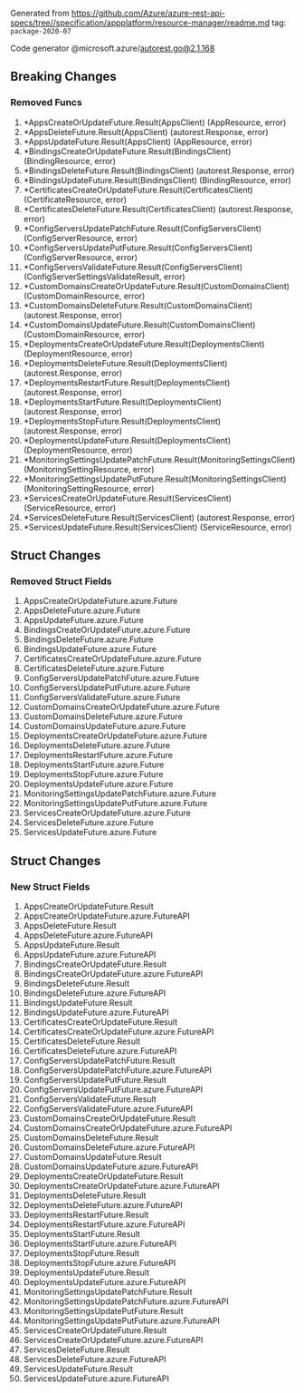 Generated from https://github.com/Azure/azure-rest-api-specs/tree//specification/appplatform/resource-manager/readme.md tag: `package-2020-07`

Code generator @microsoft.azure/autorest.go@2.1.168

## Breaking Changes

### Removed Funcs

1. *AppsCreateOrUpdateFuture.Result(AppsClient) (AppResource, error)
1. *AppsDeleteFuture.Result(AppsClient) (autorest.Response, error)
1. *AppsUpdateFuture.Result(AppsClient) (AppResource, error)
1. *BindingsCreateOrUpdateFuture.Result(BindingsClient) (BindingResource, error)
1. *BindingsDeleteFuture.Result(BindingsClient) (autorest.Response, error)
1. *BindingsUpdateFuture.Result(BindingsClient) (BindingResource, error)
1. *CertificatesCreateOrUpdateFuture.Result(CertificatesClient) (CertificateResource, error)
1. *CertificatesDeleteFuture.Result(CertificatesClient) (autorest.Response, error)
1. *ConfigServersUpdatePatchFuture.Result(ConfigServersClient) (ConfigServerResource, error)
1. *ConfigServersUpdatePutFuture.Result(ConfigServersClient) (ConfigServerResource, error)
1. *ConfigServersValidateFuture.Result(ConfigServersClient) (ConfigServerSettingsValidateResult, error)
1. *CustomDomainsCreateOrUpdateFuture.Result(CustomDomainsClient) (CustomDomainResource, error)
1. *CustomDomainsDeleteFuture.Result(CustomDomainsClient) (autorest.Response, error)
1. *CustomDomainsUpdateFuture.Result(CustomDomainsClient) (CustomDomainResource, error)
1. *DeploymentsCreateOrUpdateFuture.Result(DeploymentsClient) (DeploymentResource, error)
1. *DeploymentsDeleteFuture.Result(DeploymentsClient) (autorest.Response, error)
1. *DeploymentsRestartFuture.Result(DeploymentsClient) (autorest.Response, error)
1. *DeploymentsStartFuture.Result(DeploymentsClient) (autorest.Response, error)
1. *DeploymentsStopFuture.Result(DeploymentsClient) (autorest.Response, error)
1. *DeploymentsUpdateFuture.Result(DeploymentsClient) (DeploymentResource, error)
1. *MonitoringSettingsUpdatePatchFuture.Result(MonitoringSettingsClient) (MonitoringSettingResource, error)
1. *MonitoringSettingsUpdatePutFuture.Result(MonitoringSettingsClient) (MonitoringSettingResource, error)
1. *ServicesCreateOrUpdateFuture.Result(ServicesClient) (ServiceResource, error)
1. *ServicesDeleteFuture.Result(ServicesClient) (autorest.Response, error)
1. *ServicesUpdateFuture.Result(ServicesClient) (ServiceResource, error)

## Struct Changes

### Removed Struct Fields

1. AppsCreateOrUpdateFuture.azure.Future
1. AppsDeleteFuture.azure.Future
1. AppsUpdateFuture.azure.Future
1. BindingsCreateOrUpdateFuture.azure.Future
1. BindingsDeleteFuture.azure.Future
1. BindingsUpdateFuture.azure.Future
1. CertificatesCreateOrUpdateFuture.azure.Future
1. CertificatesDeleteFuture.azure.Future
1. ConfigServersUpdatePatchFuture.azure.Future
1. ConfigServersUpdatePutFuture.azure.Future
1. ConfigServersValidateFuture.azure.Future
1. CustomDomainsCreateOrUpdateFuture.azure.Future
1. CustomDomainsDeleteFuture.azure.Future
1. CustomDomainsUpdateFuture.azure.Future
1. DeploymentsCreateOrUpdateFuture.azure.Future
1. DeploymentsDeleteFuture.azure.Future
1. DeploymentsRestartFuture.azure.Future
1. DeploymentsStartFuture.azure.Future
1. DeploymentsStopFuture.azure.Future
1. DeploymentsUpdateFuture.azure.Future
1. MonitoringSettingsUpdatePatchFuture.azure.Future
1. MonitoringSettingsUpdatePutFuture.azure.Future
1. ServicesCreateOrUpdateFuture.azure.Future
1. ServicesDeleteFuture.azure.Future
1. ServicesUpdateFuture.azure.Future

## Struct Changes

### New Struct Fields

1. AppsCreateOrUpdateFuture.Result
1. AppsCreateOrUpdateFuture.azure.FutureAPI
1. AppsDeleteFuture.Result
1. AppsDeleteFuture.azure.FutureAPI
1. AppsUpdateFuture.Result
1. AppsUpdateFuture.azure.FutureAPI
1. BindingsCreateOrUpdateFuture.Result
1. BindingsCreateOrUpdateFuture.azure.FutureAPI
1. BindingsDeleteFuture.Result
1. BindingsDeleteFuture.azure.FutureAPI
1. BindingsUpdateFuture.Result
1. BindingsUpdateFuture.azure.FutureAPI
1. CertificatesCreateOrUpdateFuture.Result
1. CertificatesCreateOrUpdateFuture.azure.FutureAPI
1. CertificatesDeleteFuture.Result
1. CertificatesDeleteFuture.azure.FutureAPI
1. ConfigServersUpdatePatchFuture.Result
1. ConfigServersUpdatePatchFuture.azure.FutureAPI
1. ConfigServersUpdatePutFuture.Result
1. ConfigServersUpdatePutFuture.azure.FutureAPI
1. ConfigServersValidateFuture.Result
1. ConfigServersValidateFuture.azure.FutureAPI
1. CustomDomainsCreateOrUpdateFuture.Result
1. CustomDomainsCreateOrUpdateFuture.azure.FutureAPI
1. CustomDomainsDeleteFuture.Result
1. CustomDomainsDeleteFuture.azure.FutureAPI
1. CustomDomainsUpdateFuture.Result
1. CustomDomainsUpdateFuture.azure.FutureAPI
1. DeploymentsCreateOrUpdateFuture.Result
1. DeploymentsCreateOrUpdateFuture.azure.FutureAPI
1. DeploymentsDeleteFuture.Result
1. DeploymentsDeleteFuture.azure.FutureAPI
1. DeploymentsRestartFuture.Result
1. DeploymentsRestartFuture.azure.FutureAPI
1. DeploymentsStartFuture.Result
1. DeploymentsStartFuture.azure.FutureAPI
1. DeploymentsStopFuture.Result
1. DeploymentsStopFuture.azure.FutureAPI
1. DeploymentsUpdateFuture.Result
1. DeploymentsUpdateFuture.azure.FutureAPI
1. MonitoringSettingsUpdatePatchFuture.Result
1. MonitoringSettingsUpdatePatchFuture.azure.FutureAPI
1. MonitoringSettingsUpdatePutFuture.Result
1. MonitoringSettingsUpdatePutFuture.azure.FutureAPI
1. ServicesCreateOrUpdateFuture.Result
1. ServicesCreateOrUpdateFuture.azure.FutureAPI
1. ServicesDeleteFuture.Result
1. ServicesDeleteFuture.azure.FutureAPI
1. ServicesUpdateFuture.Result
1. ServicesUpdateFuture.azure.FutureAPI
